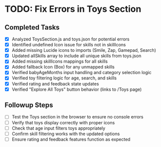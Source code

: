 # TODO: Fix Errors in Toys Section

## Completed Tasks
- [x] Analyzed ToysSection.js and toys.json for potential errors
- [x] Identified undefined Icon issue for skills not in skillIcons
- [x] Added missing Lucide icons to imports (Smile, Zap, Gamepad, Search)
- [x] Updated allSkills array to include all unique skills from toys.json
- [x] Added missing skillIcons mappings for all skills
- [x] Added fallback Icon (Box) for any unmapped skills
- [x] Verified babyAgeMonths input handling and category selection logic
- [x] Verified toy filtering logic for age, search, and skills
- [x] Verified rating and feedback state updates
- [x] Verified "Explore All Toys" button behavior (links to /Toys page)

## Followup Steps
- [ ] Test the Toys section in the browser to ensure no console errors
- [ ] Verify that toys display correctly with proper icons
- [ ] Check that age input filters toys appropriately
- [ ] Confirm skill filtering works with the updated options
- [ ] Ensure rating and feedback features function as expected

